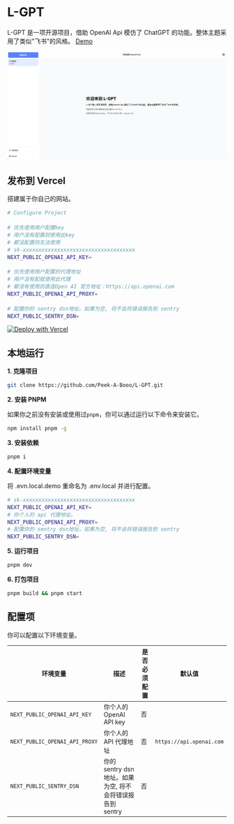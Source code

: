 # L-GPT

L-GPT 是一项开源项目，借助 OpenAI Api 模仿了 ChatGPT 的功能。整体主题采用了类似\"飞书\"的风格。 [Demo](https://gpt.ltops.cn)

![L-GPT](./public/screenshots/screenshot-cn.png)

## 发布到 Vercel

搭建属于你自己的网站。

```bash
# Configure Project

# 优先使用用户配置key
# 用户没有配置则使用此key
# 都没配置则无法使用
# sk-xxxxxxxxxxxxxxxxxxxxxxxxxxxxxxxxxxxx
NEXT_PUBLIC_OPENAI_API_KEY=

# 优先使用用户配置的代理地址
# 用户没有配就使用此代理
# 都没有使用则直连Open AI 官方地址：https://api.openai.com
NEXT_PUBLIC_OPENAI_API_PROXY=

# 配置你的 sentry dsn地址。如果为空, 将不会将错误报告到 sentry
NEXT_PUBLIC_SENTRY_DSN=
```

[![Deploy with Vercel](https://vercel.com/button)](https://vercel.com/new/clone?repository-url=https://github.com/Peek-A-Booo/L-GPT&env=NEXT_PUBLIC_OPENAI_API_KEY&env=NEXT_PUBLIC_OPENAI_API_PROXY&env=NEXT_PUBLIC_SENTRY_DSN)

## 本地运行

**1. 克隆项目**

```bash
git clone https://github.com/Peek-A-Booo/L-GPT.git
```

**2. 安装 PNPM**

如果你之前没有安装或使用过`pnpm`，你可以通过运行以下命令来安装它。

```bash
npm install pnpm -g
```

**3. 安装依赖**

```bash
pnpm i
```

**4. 配置环境变量**

将 .evn.local.demo 重命名为 .env.local 并进行配置。

```bash
# sk-xxxxxxxxxxxxxxxxxxxxxxxxxxxxxxxxxxxx
NEXT_PUBLIC_OPENAI_API_KEY=
# 你个人的 api 代理地址。
NEXT_PUBLIC_OPENAI_API_PROXY=
# 配置你的 sentry dsn地址。如果为空, 将不会将错误报告到 sentry
NEXT_PUBLIC_SENTRY_DSN=
```

**5. 运行项目**

```bash
pnpm dev
```

**6. 打包项目**

```bash
pnpm build && pnpm start
```

## 配置项

你可以配置以下环境变量。

| 环境变量                       | 描述                                                      | 是否必须配置 | 默认值                   |
| ------------------------------ | --------------------------------------------------------- | ------------ | ------------------------ |
| `NEXT_PUBLIC_OPENAI_API_KEY`   | 你个人的 OpenAI API key                                   | 否           |                          |
| `NEXT_PUBLIC_OPENAI_API_PROXY` | 你个人的 API 代理地址                                     | 否           | `https://api.openai.com` |
| `NEXT_PUBLIC_SENTRY_DSN`       | 你的 sentry dsn 地址。如果为空, 将不会将错误报告到 sentry | 否           |                          |

